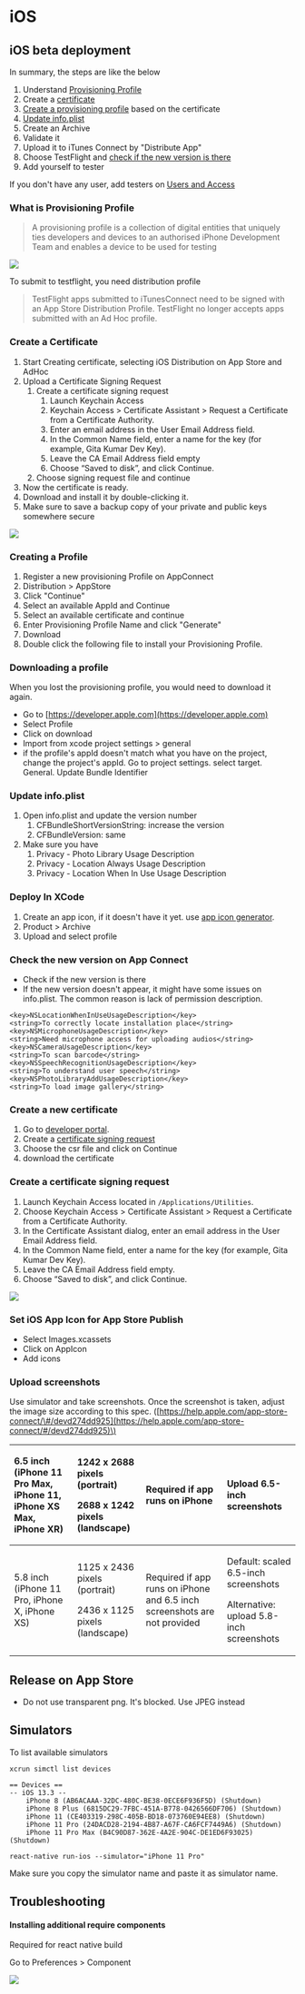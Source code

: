 # iOS

## iOS beta deployment

In summary, the steps are like the below

1. Understand [Provisioning Profile](ios.md#what-is-provisioning-profile)
2. Create a [certificate](ios.md#certificate)
3. [Create a provisioning profile](ios.md#creating-a-profile) based on the certificate
4. [Update info.plist](ios.md#update-info-plist)
5. Create an Archive
6. Validate it 
7. Upload it to iTunes Connect by "Distribute App"
8. Choose TestFlight and [check if the new version is there](ios.md#check-the-new-version-on-app-connect)
9. Add yourself to tester

If you don't have any user, add testers on [Users and Access](https://appstoreconnect.apple.com/access/users)

### What is Provisioning Profile

> A provisioning profile is a collection of digital entities that uniquely ties developers and devices to an authorised iPhone Development Team and enables a device to be used for testing

![](.gitbook/assets/image%20%288%29.png)

To submit to testflight, you need distribution profile

> TestFlight apps submitted to iTunesConnect need to be signed with an App Store Distribution Profile. TestFlight no longer accepts apps submitted with an Ad Hoc profile.

### Create a Certificate

1. Start Creating certificate, selecting iOS Distribution on App Store and AdHoc
2. Upload a Certificate Signing Request
   1. Create a certificate signing request
      1. Launch Keychain Access
      2. Keychain Access &gt; Certificate Assistant &gt; Request a Certificate from a Certificate Authority.
      3. Enter an email address in the User Email Address field.
      4. In the Common Name field, enter a name for the key \(for example, Gita Kumar Dev Key\).
      5. Leave the CA Email Address field empty
      6. Choose “Saved to disk”, and click Continue.
   2. Choose signing request file and continue
3. Now the certificate is ready. 
4. Download and install it by double-clicking it.
5. Make sure to save a backup copy of your private and public keys somewhere secure

![](.gitbook/assets/image%20%2832%29.png)

### Creating a Profile

1. Register a new provisioning Profile on AppConnect
2. Distribution &gt; AppStore
3. Click "Continue"
4. Select an available AppId and Continue
5. Select an available certificate and continue
6. Enter Provisioning Profile Name and click "Generate"
7. Download
8. Double click the following file to install your Provisioning Profile.

### Downloading a profile

When you lost the provisioning profile, you would need to download it again. 

* Go to [https://developer.apple.com](https://developer.apple.com)
* Select Profile
* Click on download
* Import from xcode project settings &gt; general
* if the profile's appId doesn't match what you have on the project, change the project's appId. Go to project settings. select target. General. Update Bundle Identifier

### Update info.plist

1. Open info.plist and update the version number
   1. CFBundleShortVersionString: increase the version
   2. CFBundleVersion: same
2. Make sure you have 
   1. Privacy - Photo Library Usage Description
   2. Privacy - Location Always Usage Description
   3. Privacy - Location When In Use Usage Description

### Deploy In XCode

1. Create an app icon, if it doesn't have it yet. use [app icon generator](https://appiconmaker.co/).
2. Product &gt; Archive
3. Upload and select profile

### Check the new version on App Connect

* Check if the new version is there
* If the new version doesn't appear, it might have some issues on info.plist. The common reason is lack of permission description.

```markup
<key>NSLocationWhenInUseUsageDescription</key>
<string>To correctly locate installation place</string>
<key>NSMicrophoneUsageDescription</key>
<string>Need microphone access for uploading audios</string>
<key>NSCameraUsageDescription</key>
<string>To scan barcode</string>
<key>NSSpeechRecognitionUsageDescription</key>
<string>To understand user speech</string>
<key>NSPhotoLibraryAddUsageDescription</key>
<string>To load image gallery</string>
```

### Create a new certificate

1. Go to [developer portal](https://developer.apple.com).
2. Create a [certificate signing request](ios.md#create-a-certificate-signing-request)
3. Choose the csr file and click on Continue
4. download the certificate

### Create a certificate signing request

1. Launch Keychain Access located in `/Applications/Utilities`.
2. Choose Keychain Access &gt; Certificate Assistant &gt; Request a Certificate from a Certificate Authority.
3. In the Certificate Assistant dialog, enter an email address in the User Email Address field.
4. In the Common Name field, enter a name for the key \(for example, Gita Kumar Dev Key\).
5. Leave the CA Email Address field empty.
6. Choose “Saved to disk”, and click Continue.

![](.gitbook/assets/image%20%2814%29.png)

### Set iOS App Icon for App Store Publish

* Select Images.xcassets
* Click on AppIcon
* Add icons

### Upload screenshots

Use simulator and take screenshots. Once the screenshot is taken, adjust the image size according to this spec. \([https://help.apple.com/app-store-connect/\#/devd274dd925](https://help.apple.com/app-store-connect/#/devd274dd925)\)

<table>
  <thead>
    <tr>
      <th style="text-align:left">6.5 inch (iPhone 11 Pro Max, iPhone 11, iPhone XS Max, iPhone XR)</th>
      <th
      style="text-align:left">
        <p>1242 x 2688 pixels (portrait)</p>
        <p>2688 x 1242 pixels (landscape)</p>
        </th>
        <th style="text-align:left">Required if app runs on iPhone</th>
        <th style="text-align:left">Upload 6.5-inch screenshots</th>
    </tr>
  </thead>
  <tbody>
    <tr>
      <td style="text-align:left">5.8 inch (iPhone 11 Pro, iPhone X, iPhone XS)</td>
      <td style="text-align:left">
        <p>1125 x 2436 pixels (portrait)</p>
        <p>2436 x 1125 pixels (landscape)</p>
      </td>
      <td style="text-align:left">Required if app runs on iPhone and 6.5 inch screenshots are not provided</td>
      <td
      style="text-align:left">
        <p>Default: scaled 6.5-inch screenshots</p>
        <p>Alternative: upload 5.8-inch screenshots</p>
        </td>
    </tr>
  </tbody>
</table>

## Release on App Store

* Do not use transparent png. It's blocked. Use JPEG instead

## Simulators

To list available simulators

```markup
xcrun simctl list devices

== Devices ==
-- iOS 13.3 --
    iPhone 8 (AB6ACAAA-32DC-480C-BE38-0ECE6F936F5D) (Shutdown) 
    iPhone 8 Plus (6815DC29-7FBC-451A-B778-0426566DF706) (Shutdown) 
    iPhone 11 (CE403319-298C-405B-BD18-073760E94EE8) (Shutdown) 
    iPhone 11 Pro (24DACD28-2194-4B87-A67F-CA6FCF7449A6) (Shutdown) 
    iPhone 11 Pro Max (B4C90D87-362E-4A2E-904C-DE1ED6F93025) (Shutdown) 
    
react-native run-ios --simulator="iPhone 11 Pro" 
```

Make sure you copy the simulator name and paste it as simulator name. 

## Troubleshooting

#### Installing additional require components

Required for react native build

Go to Preferences &gt; Component

![](.gitbook/assets/image%20%287%29.png)

